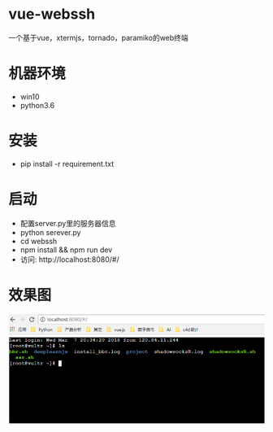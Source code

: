 # vue-webssh
一个基于vue，xtermjs，tornado，paramiko的web终端

# 机器环境
- win10
- python3.6

# 安装
- pip install -r requirement.txt

# 启动
- 配置server.py里的服务器信息
- python serever.py
- cd webssh
- npm install && npm run dev 
- 访问: http://localhost:8080/#/

# 效果图
![](screenshot.png)

